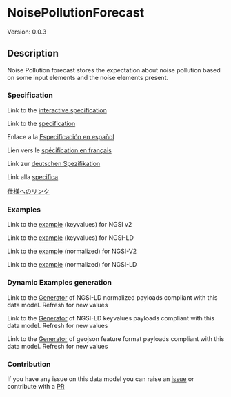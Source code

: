 # NoisePollutionForecast
Version: 0.0.3

## Description 

Noise Pollution forecast stores the expectation about noise pollution based on some input elements and the noise elements present.
### Specification

Link to the [interactive specification](https://swagger.lab.fiware.org/?url=https://smart-data-models.github.io/dataModel.Environment/NoisePollutionForecast/swagger.yaml)

Link to the [specification](https://github.com/smart-data-models/dataModel.Environment/blob/master/NoisePollutionForecast/doc/spec.md)

Enlace a la [Especificación en español](https://github.com/smart-data-models/dataModel.Environment/blob/master/NoisePollutionForecast/doc/spec_ES.md)

Lien vers le [spécification en français](https://github.com/smart-data-models/dataModel.Environment/blob/master/NoisePollutionForecast/doc/spec_FR.md)

Link zur [deutschen Spezifikation](https://github.com/smart-data-models/dataModel.Environment/blob/master/NoisePollutionForecast/doc/spec_DE.md)

Link alla [specifica](https://github.com/smart-data-models/dataModel.Environment/blob/master/NoisePollutionForecast/doc/spec_IT.md)

[仕様へのリンク](https://github.com/smart-data-models/dataModel.Environment/blob/master/NoisePollutionForecast/doc/spec_JA.md)
### Examples

Link to the [example](https://smart-data-models.github.io/dataModel.Environment/NoisePollutionForecast/examples/example.json) (keyvalues) for NGSI v2

Link to the [example](https://smart-data-models.github.io/dataModel.Environment/NoisePollutionForecast/examples/example.jsonld) (keyvalues) for NGSI-LD

Link to the [example](https://smart-data-models.github.io/dataModel.Environment/NoisePollutionForecast/examples/example-normalized.json) (normalized) for NGSI-V2

Link to the [example](https://smart-data-models.github.io/dataModel.Environment/NoisePollutionForecast/examples/example-normalized.jsonld) (normalized) for NGSI-LD
### Dynamic Examples generation

Link to the [Generator](https://smartdatamodels.org/extra/ngsi-ld_generator.php?schemaUrl=https://raw.githubusercontent.com/smart-data-models/dataModel.Environment/master/NoisePollutionForecast/schema.json&email=info@smartdatamodels.org) of NGSI-LD normalized payloads compliant with this data model. Refresh for new values

Link to the [Generator](https://smartdatamodels.org/extra/ngsi-ld_generator_keyvalues.php?schemaUrl=https://raw.githubusercontent.com/smart-data-models/dataModel.Environment/master/NoisePollutionForecast/schema.json&email=info@smartdatamodels.org) of NGSI-LD keyvalues payloads compliant with this data model. Refresh for new values

Link to the [Generator](https://smartdatamodels.org/extra/geojson_features_generator.php?schemaUrl=https://raw.githubusercontent.com/smart-data-models/dataModel.Environment/master/NoisePollutionForecast/schema.json&email=info@smartdatamodels.org) of geojson feature format payloads compliant with this data model. Refresh for new values
### Contribution

 If you have any issue on this data model you can raise an [issue](https://github.com/smart-data-models/dataModel.Environment/issues)  or contribute with a [PR](https://github.com/smart-data-models/dataModel.Environment/pulls)
